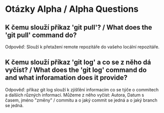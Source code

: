 # Otázky Alpha / Alpha Questions

## K čemu slouží příkaz 'git pull'? / What does the 'git pull' command do?

Odpověď: Slouží k přetažení remote repozitáře do vašeho locální repozitáře.


## K čemu slouží příkaz 'git log' a co se z něho dá vyčíst? / What does the 'git log' command do and what inforamation does it provide?

Odpověď: příkaz git log slouží k zjišťění informacím co se týče o commitech a dalších různých informací. Můžeme z něho vyčíst: Autora, Datum s časem, jméno "změny" / commitu a o jaký commit se jedná a o jaký branch se jedná.

